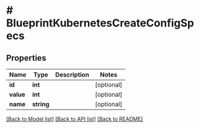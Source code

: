 # # BlueprintKubernetesCreateConfigSpecs

## Properties

Name | Type | Description | Notes
------------ | ------------- | ------------- | -------------
**id** | **int** |  | [optional]
**value** | **int** |  | [optional]
**name** | **string** |  | [optional]

[[Back to Model list]](../../README.md#models) [[Back to API list]](../../README.md#endpoints) [[Back to README]](../../README.md)
